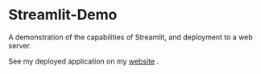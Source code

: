 # Streamlit-Demo
A demonstration of the capabilities of Streamlit, and deployment to a web server.

See my deployed application on my [website](https://naokiohno.xyz)
.
